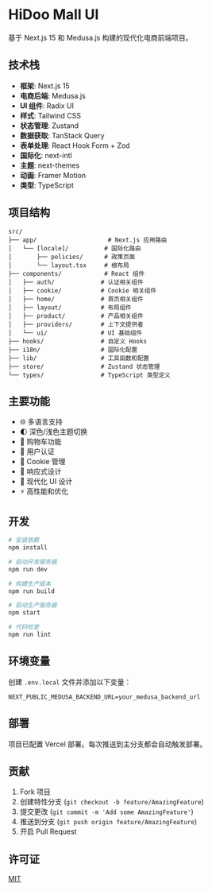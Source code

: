 # HiDoo Mall UI

基于 Next.js 15 和 Medusa.js 构建的现代化电商前端项目。

## 技术栈

- **框架**: Next.js 15
- **电商后端**: Medusa.js
- **UI 组件**: Radix UI
- **样式**: Tailwind CSS
- **状态管理**: Zustand
- **数据获取**: TanStack Query
- **表单处理**: React Hook Form + Zod
- **国际化**: next-intl
- **主题**: next-themes
- **动画**: Framer Motion
- **类型**: TypeScript

## 项目结构

```
src/
├── app/                    # Next.js 应用路由
│   └── [locale]/          # 国际化路由
│       ├── policies/      # 政策页面
│       └── layout.tsx     # 根布局
├── components/            # React 组件
│   ├── auth/             # 认证相关组件
│   ├── cookie/           # Cookie 相关组件
│   ├── home/             # 首页相关组件
│   ├── layout/           # 布局组件
│   ├── product/          # 产品相关组件
│   ├── providers/        # 上下文提供者
│   └── ui/               # UI 基础组件
├── hooks/                # 自定义 Hooks
├── i18n/                 # 国际化配置
├── lib/                  # 工具函数和配置
├── store/                # Zustand 状态管理
└── types/                # TypeScript 类型定义
```

## 主要功能

- 🌐 多语言支持
- 🌓 深色/浅色主题切换
- 🛒 购物车功能
- 🔐 用户认证
- 🍪 Cookie 管理
- 📱 响应式设计
- 🎨 现代化 UI 设计
- ⚡ 高性能和优化

## 开发

```bash
# 安装依赖
npm install

# 启动开发服务器
npm run dev

# 构建生产版本
npm run build

# 启动生产服务器
npm start

# 代码检查
npm run lint
```

## 环境变量

创建 `.env.local` 文件并添加以下变量：

```env
NEXT_PUBLIC_MEDUSA_BACKEND_URL=your_medusa_backend_url
```

## 部署

项目已配置 Vercel 部署。每次推送到主分支都会自动触发部署。

## 贡献

1. Fork 项目
2. 创建特性分支 (`git checkout -b feature/AmazingFeature`)
3. 提交更改 (`git commit -m 'Add some AmazingFeature'`)
4. 推送到分支 (`git push origin feature/AmazingFeature`)
5. 开启 Pull Request

## 许可证

[MIT](LICENSE)

